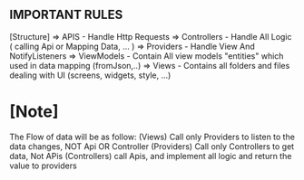 ## IMPORTANT RULES

[Structure]
=> APIS  - Handle Http Requests
=> Controllers  - Handle All Logic ( calling Api or Mapping Data, ... )
=> Providers  - Handle View And NotifyListeners 
=> ViewModels - Contain All view models "entities" which used in data mapping (fromJson,..)
=> Views  - Contains all folders and files dealing with UI (screens, widgets, style, ...)

# [Note]
The Flow of data will be as follow:
(Views) Call only Providers to listen to the data changes, NOT Api OR Controller
(Providers) Call only Controllers to get data, Not APis
(Controllers) call Apis, and implement all logic and return the value to providers